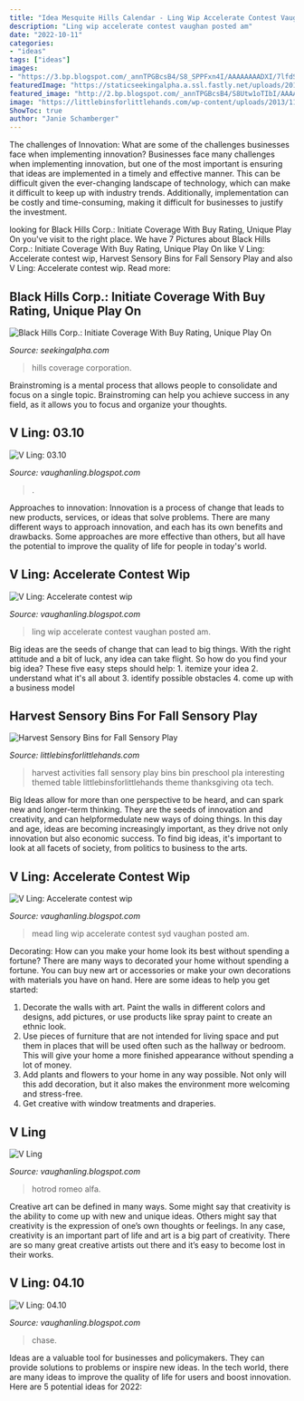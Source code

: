 ```yaml
---
title: "Idea Mesquite Hills Calendar - Ling Wip Accelerate Contest Vaughan Posted Am"
description: "Ling wip accelerate contest vaughan posted am"
date: "2022-10-11"
categories:
- "ideas"
tags: ["ideas"]
images:
- "https://3.bp.blogspot.com/_annTPGBcsB4/S8_SPPFxn4I/AAAAAAAADXI/7lfdSGAZhHw/s1600/1-layer-car2.jpg"
featuredImage: "https://staticseekingalpha.a.ssl.fastly.net/uploads/2016/12/29250635_14831331517172_rId13.png"
featured_image: "http://2.bp.blogspot.com/_annTPGBcsB4/S8Utw1oTIbI/AAAAAAAADUY/0-eUHFFSBvo/s400/chase.jpg"
image: "https://littlebinsforlittlehands.com/wp-content/uploads/2013/11/20-harvest-Sensory-Play-Ideas-Fall-Activities-Sensory-Bins1.jpg"
ShowToc: true
author: "Janie Schamberger"
---
```



The challenges of Innovation: What are some of the challenges businesses face when implementing innovation?
Businesses face many challenges when implementing innovation, but one of the most important is ensuring that ideas are implemented in a timely and effective manner. This can be difficult given the ever-changing landscape of technology, which can make it difficult to keep up with industry trends. Additionally, implementation can be costly and time-consuming, making it difficult for businesses to justify the investment.

	

		
looking for Black Hills Corp.: Initiate Coverage With Buy Rating, Unique Play On you've visit to the right place. We have 7 Pictures about Black Hills Corp.: Initiate Coverage With Buy Rating, Unique Play On like V Ling: Accelerate contest wip, Harvest Sensory Bins for Fall Sensory Play and also V Ling: Accelerate contest wip. Read more:
		
    
## Black Hills Corp.: Initiate Coverage With Buy Rating, Unique Play On

<img loading=lazy src="https://staticseekingalpha.a.ssl.fastly.net/uploads/2016/12/29250635_14831331517172_rId13.png" onerror="this.onerror=null;this.src='https://tse1.mm.bing.net/th?id=OIP.ljFD4vnxOwrEcXqsyYlOVwHaDv&amp;pid=15.1';" alt="Black Hills Corp.: Initiate Coverage With Buy Rating, Unique Play On">

_Source: seekingalpha.com_

>hills coverage corporation. 

	

Brainstroming is a mental process that allows people to consolidate and focus on a single topic. Brainstroming can help you achieve success in any field, as it allows you to focus and organize your thoughts.

    
## V Ling: 03.10

<img loading=lazy src="https://2.bp.blogspot.com/_annTPGBcsB4/S7F5B9R7U8I/AAAAAAAADMI/DBwRcwz_jR4/s1600/S5000940.JPG" onerror="this.onerror=null;this.src='https://tse4.mm.bing.net/th?id=OIP.Uh8ZkfY26JWsaASCYuT75gHaFj&amp;pid=15.1';" alt="V Ling: 03.10">

_Source: vaughanling.blogspot.com_

>. 

	

Approaches to innovation:
Innovation is a process of change that leads to new products, services, or ideas that solve problems. There are many different ways to approach innovation, and each has its own benefits and drawbacks. Some approaches are more effective than others, but all have the potential to improve the quality of life for people in today's world.

    
## V Ling: Accelerate Contest Wip

<img loading=lazy src="https://2.bp.blogspot.com/_annTPGBcsB4/S8vnpyylrHI/AAAAAAAADVY/nMmFfsUWk04/s400/meadmobile2.jpg" onerror="this.onerror=null;this.src='https://tse4.mm.bing.net/th?id=OIP.7m9gmfwwoOCtOq4jQrSu2gAAAA&amp;pid=15.1';" alt="V Ling: Accelerate contest wip">

_Source: vaughanling.blogspot.com_

>ling wip accelerate contest vaughan posted am. 

	

Big ideas are the seeds of change that can lead to big things. With the right attitude and a bit of luck, any idea can take flight. So how do you find your big idea? These five easy steps should help: 1. itemize your idea 2. understand what it's all about 3. identify possible obstacles 4. come up with a business model 
    
## Harvest Sensory Bins For Fall Sensory Play

<img loading=lazy src="https://littlebinsforlittlehands.com/wp-content/uploads/2013/11/20-harvest-Sensory-Play-Ideas-Fall-Activities-Sensory-Bins1.jpg" onerror="this.onerror=null;this.src='https://tse2.mm.bing.net/th?id=OIP.n909X50iPhQPocWyoAJgwwHaLl&amp;pid=15.1';" alt="Harvest Sensory Bins for Fall Sensory Play">

_Source: littlebinsforlittlehands.com_

>harvest activities fall sensory play bins bin preschool pla interesting themed table littlebinsforlittlehands theme thanksgiving ota tech. 

	

Big Ideas allow for more than one perspective to be heard, and can spark new and longer-term thinking. They are the seeds of innovation and creativity, and can helpformedulate new ways of doing things. In this day and age, ideas are becoming increasingly important, as they drive not only innovation but also economic success. To find big ideas, it's important to look at all facets of society, from politics to business to the arts.

    
## V Ling: Accelerate Contest Wip

<img loading=lazy src="http://2.bp.blogspot.com/_annTPGBcsB4/S8vnpyylrHI/AAAAAAAADVY/nMmFfsUWk04/s1600/meadmobile2.jpg" onerror="this.onerror=null;this.src='https://tse2.mm.bing.net/th?id=OIP.V44h4vRmZv2ODLEF0OoZEwHaDT&amp;pid=15.1';" alt="V Ling: Accelerate contest wip">

_Source: vaughanling.blogspot.com_

>mead ling wip accelerate contest syd vaughan posted am. 

	

Decorating: How can you make your home look its best without spending a fortune?
There are many ways to decorated your home without spending a fortune. You can buy new art or accessories or make your own decorations with materials you have on hand. Here are some ideas to help you get started: 
1. Decorate the walls with art. Paint the walls in different colors and designs, add pictures, or use products like spray paint to create an ethnic look. 
2. Use pieces of furniture that are not intended for living space and put them in places that will be used often such as the hallway or bedroom. This will give your home a more finished appearance without spending a lot of money. 
3. Add plants and flowers to your home in any way possible. Not only will this add decoration, but it also makes the environment more welcoming and stress-free. 
4. Get creative with window treatments and draperies.

    
## V Ling

<img loading=lazy src="https://3.bp.blogspot.com/_annTPGBcsB4/S8_SPPFxn4I/AAAAAAAADXI/7lfdSGAZhHw/s1600/1-layer-car2.jpg" onerror="this.onerror=null;this.src='https://tse3.mm.bing.net/th?id=OIP.IKuHdHDS9mUMQgVIFTI7eAHaE8&amp;pid=15.1';" alt="V Ling">

_Source: vaughanling.blogspot.com_

>hotrod romeo alfa. 

	

Creative art can be defined in many ways. Some might say that creativity is the ability to come up with new and unique ideas. Others might say that creativity is the expression of one’s own thoughts or feelings. In any case, creativity is an important part of life and art is a big part of creativity. There are so many great creative artists out there and it’s easy to become lost in their works.

    
## V Ling: 04.10

<img loading=lazy src="http://2.bp.blogspot.com/_annTPGBcsB4/S8Utw1oTIbI/AAAAAAAADUY/0-eUHFFSBvo/s400/chase.jpg" onerror="this.onerror=null;this.src='https://tse1.mm.bing.net/th?id=OIP.pu25XKIGRL45uPuZRiEk6gAAAA&amp;pid=15.1';" alt="V Ling: 04.10">

_Source: vaughanling.blogspot.com_

>chase. 

	

Ideas are a valuable tool for businesses and policymakers. They can provide solutions to problems or inspire new ideas. In the tech world, there are many ideas to improve the quality of life for users and boost innovation. Here are 5 potential ideas for 2022: 


